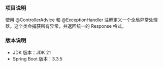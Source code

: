 ### 项目说明

使用 @ControllerAdvice 和 @ExceptionHandler 注解定义一个全局异常处理器。这个类会捕获所有异常，并返回统一的 Response 格式。

### 版本说明

* JDK 版本：JDK 21
* Spring Boot 版本：3.3.5